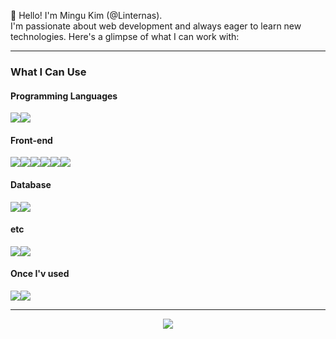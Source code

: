 👋 Hello! I'm Mingu Kim (@Linternas). 
<br />
I'm passionate about web development and always eager to learn new technologies. Here's a glimpse of what I can work with:

---

### What I Can Use 

#### Programming Languages
<div style="display: flex">
  <img src="https://img.shields.io/badge/TypeScript-%23007ACC.svg?style=for-the-badge&logo=typescript&logoColor=white" />
  <img src="https://img.shields.io/badge/JavaScript-%23323330.svg?style=for-the-badge&logo=javascript&logoColor=%23F7DF1E" />
</div>

#### Front-end
<div style="display: flex">
  <img src="https://img.shields.io/badge/HTML5-%23E34F26.svg?style=for-the-badge&logo=html5&logoColor=white" />
  <img src="https://img.shields.io/badge/CSS3-%231572B6.svg?style=for-the-badge&logo=css3&logoColor=white" />
  <img src="https://img.shields.io/badge/Next.js-%23000000.svg?style=for-the-badge&logo=nextdotjs&logoColor=white" />
  <img src="https://img.shields.io/badge/Vue.js-%2335495e.svg?style=for-the-badge&logo=vuedotjs&logoColor=%234FC08D" />
  <img src="https://img.shields.io/badge/React-%2320232a.svg?style=for-the-badge&logo=react&logoColor=%2361DAFB" />
  <img src="https://img.shields.io/badge/Redux-%23764ABC.svg?style=for-the-badge&logo=redux&logoColor=white" />
</div>

#### Database
<div style="display: flex">
  <img src="https://img.shields.io/badge/MongoDB-%2347A248.svg?style=for-the-badge&logo=mongodb&logoColor=white" />
  <img src="https://img.shields.io/badge/MySQL-%2300f.svg?style=for-the-badge&logo=mysql&logoColor=white" />
</div>

#### etc
<div style="display: flex">
  <img src="https://img.shields.io/badge/Visual_Studio_Code-%23007ACC.svg?style=for-the-badge&logo=visual-studio-code&logoColor=white" />
  <img src="https://img.shields.io/badge/Swagger-%2385EA2D.svg?style=for-the-badge&logo=swagger&logoColor=black" />
</div>

#### Once I'v used
<div style="display: flex">
  <img src="https://img.shields.io/badge/Flutter-%2302569B.svg?style=for-the-badge&logo=flutter&logoColor=white" />
  <img src="https://img.shields.io/badge/React_Native-%2320232a.svg?style=for-the-badge&logo=react&logoColor=%2361DAFB" />
</div>

---

<div style="height: 20px;" />

<div align="center" style="display:flex; justify-content: center; width: 100%;>
<a href="https://github.com/devxb/gitanimals">
  <img src="https://render.gitanimals.org/farms/Linternas"/>
</a>
</div>

<!--
<div align="center" style="display:flex; justify-content: center; width: 100%;>
  <a href="https://github.com/anuraghazra/github-readme-stats">
    <img align="center" src="https://github-readme-stats.vercel.app/api/top-langs/?username=Linternas&layout=compact" />
  </a>
</div>
-->


